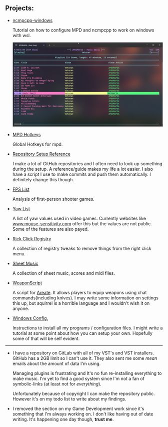 ## Projects:

- [ncmpcpp-windows](https://github.com/zX3no/ncmpcppOnWindows)

  Tutorial on how to configure MPD and ncmpcpp to work on windows with wsl.

  ![](https://github.com/zX3no/zX3no/blob/main/Images/ncmpcpp.png?raw=true)

- [MPD Hotkeys](https://github.com/zX3no/MPDHotkeys)

  Global Hotkeys for mpd.

- [Repository Setup Reference](https://github.com/zX3no/zX3no/blob/main/Writing/Repo%20Setup.md)

  I make a lot of GitHub repositories and I often need to look up something during the setup. A reference/guide makes my life a lot easier. I also have a script I use to make commits and push them automatically. I definitely change this though.

- [FPS List](https://github.com/zX3no/zX3no/blob/main/Writing/FPS%20List.md)

  Analysis of first-person shooter games.

- [Yaw List](https://github.com/zX3no/zX3no/blob/main/Writing/Yaw%20List.md)

  A list of yaw values used in video games. Currently websites like www.mouse-sensitivity.com offer this but the values are not public. Some of the features are also payed.

- [Rick Click Registry](https://github.com/zX3no/RightClickRegistry)

  A collection of registry tweaks to remove things from the right click menu.

- [Sheet Music](https://github.com/zX3no/SheetMusic)

  A collection of sheet music, scores and midi files.

- [WeaponScript](https://github.com/zX3no/WeaponScript)

  A script for [Areate](https://steamcommunity.com/sharedfiles/filedetails/?id=823181241). It allows players to equip weapons using chat commands(including knives). I may write some information on settings this up, but squirrel is a horrible language and I wouldn't wish it on anyone. 

- [Windows Config.](https://github.com/zX3no/zX3no/blob/main/Writing/Windows%20Config.md) 

  Instructions to install all my programs / configuration files. I might write a tutorial at some point about how you can setup your own. Hopefully some of that will be self evident. 

---

- I have a repository on GitLab with all of my VST's and VST installers. GitHub has a 2GB limit so I can't use it. They also sent me some _mean_ emails about the amount of data I'm using.

  Managing plugins is frustrating and It's no fun re-installing everything to make music. I'm yet to find a good system since I'm not a fan of symbolic-links (at least not for _everything_).

  Unfortunately because of copyright I can make the repository public. However it's on my todo list to write about my findings. 

- I removed the section on my Game Development work since it's something that I'm always working on. I don't like having out of date writing. It's happening one day though, **trust me**.